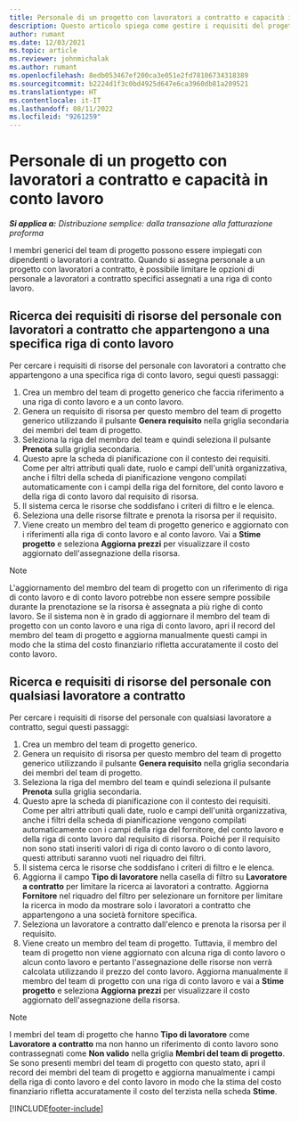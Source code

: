 ```yaml
---
title: Personale di un progetto con lavoratori a contratto e capacità in conto lavoro
description: Questo articolo spiega come gestire i requisiti del progetto utilizzando lavoratori a contratto o capacità in conto lavoro in Microsoft Dynamics 365 Project Operations.
author: rumant
ms.date: 12/03/2021
ms.topic: article
ms.reviewer: johnmichalak
ms.author: rumant
ms.openlocfilehash: 8edb053467ef200ca3e051e2fd78106734318389
ms.sourcegitcommit: b2224d1f3c0bd4925d647e6ca3960db81a209521
ms.translationtype: HT
ms.contentlocale: it-IT
ms.lasthandoff: 08/11/2022
ms.locfileid: "9261259"
---
```

# <a name="staffing-a-project-with-contract-workers-and-subcontracted-capacity"></a>Personale di un progetto con lavoratori a contratto e capacità in conto lavoro

_**Si applica a:** Distribuzione semplice: dalla transazione alla fatturazione proforma_

I membri generici del team di progetto possono essere impiegati con dipendenti o lavoratori a contratto. Quando si assegna personale a un progetto con lavoratori a contratto, è possibile limitare le opzioni di personale a lavoratori a contratto specifici assegnati a una riga di conto lavoro. 

## <a name="search-for-staff-resource-requirements-with-contract-workers-that-belong-to-a-specific-subcontract-line"></a>Ricerca dei requisiti di risorse del personale con lavoratori a contratto che appartengono a una specifica riga di conto lavoro

Per cercare i requisiti di risorse del personale con lavoratori a contratto che appartengono a una specifica riga di conto lavoro, segui questi passaggi:

1. Crea un membro del team di progetto generico che faccia riferimento a una riga di conto lavoro e a un conto lavoro.
2. Genera un requisito di risorsa per questo membro del team di progetto generico utilizzando il pulsante **Genera requisito** nella griglia secondaria dei membri del team di progetto.
3. Seleziona la riga del membro del team e quindi seleziona il pulsante **Prenota** sulla griglia secondaria. 
4. Questo apre la scheda di pianificazione con il contesto dei requisiti. Come per altri attributi quali date, ruolo e campi dell'unità organizzativa, anche i filtri della scheda di pianificazione vengono compilati automaticamente con i campi della riga del fornitore, del conto lavoro e della riga di conto lavoro dal requisito di risorsa.
5. Il sistema cerca le risorse che soddisfano i criteri di filtro e le elenca. 
6. Seleziona una delle risorse filtrate e prenota la risorsa per il requisito. 
7. Viene creato un membro del team di progetto generico e aggiornato con i riferimenti alla riga di conto lavoro e al conto lavoro. Vai a **Stime progetto** e seleziona **Aggiorna prezzi** per visualizzare il costo aggiornato dell'assegnazione della risorsa. 

> [!NOTE]
> L'aggiornamento del membro del team di progetto con un riferimento di riga di conto lavoro e di conto lavoro potrebbe non essere sempre possibile durante la prenotazione se la risorsa è assegnata a più righe di conto lavoro. Se il sistema non è in grado di aggiornare il membro del team di progetto con un conto lavoro e una riga di conto lavoro, apri il record del membro del team di progetto e aggiorna manualmente questi campi in modo che la stima del costo finanziario rifletta accuratamente il costo del conto lavoro.

## <a name="search-for-and-staff-resource-requirements-with-any-contract-worker"></a>Ricerca e requisiti di risorse del personale con qualsiasi lavoratore a contratto

Per cercare i requisiti di risorse del personale con qualsiasi lavoratore a contratto, segui questi passaggi:

1. Crea un membro del team di progetto generico.
2. Genera un requisito di risorsa per questo membro del team di progetto generico utilizzando il pulsante **Genera requisito** nella griglia secondaria dei membri del team di progetto.
3. Seleziona la riga del membro del team e quindi seleziona il pulsante **Prenota** sulla griglia secondaria. 
4. Questo apre la scheda di pianificazione con il contesto dei requisiti. Come per altri attributi quali date, ruolo e campi dell'unità organizzativa, anche i filtri della scheda di pianificazione vengono compilati automaticamente con i campi della riga del fornitore, del conto lavoro e della riga di conto lavoro dal requisito di risorsa. Poiché per il requisito non sono stati inseriti valori di riga di conto lavoro o di conto lavoro, questi attributi saranno vuoti nel riquadro dei filtri.
5. Il sistema cerca le risorse che soddisfano i criteri di filtro e le elenca.
6. Aggiorna il campo **Tipo di lavoratore** nella casella di filtro su **Lavoratore a contratto** per limitare la ricerca ai lavoratori a contratto. Aggiorna **Fornitore** nel riquadro del filtro per selezionare un fornitore per limitare la ricerca in modo da mostrare solo i lavoratori a contratto che appartengono a una società fornitore specifica.
7. Seleziona un lavoratore a contratto dall'elenco e prenota la risorsa per il requisito.
8. Viene creato un membro del team di progetto. Tuttavia, il membro del team di progetto non viene aggiornato con alcuna riga di conto lavoro o alcun conto lavoro e pertanto l'assegnazione delle risorse non verrà calcolata utilizzando il prezzo del conto lavoro. Aggiorna manualmente il membro del team di progetto con una riga di conto lavoro e vai a **Stime progetto** e seleziona **Aggiorna prezzi** per visualizzare il costo aggiornato dell'assegnazione della risorsa.

> [!NOTE]
> I membri del team di progetto che hanno **Tipo di lavoratore** come **Lavoratore a contratto** ma non hanno un riferimento di conto lavoro sono contrassegnati come **Non valido** nella griglia **Membri del team di progetto**. Se sono presenti membri del team di progetto con questo stato, apri il record dei membri del team di progetto e aggiorna manualmente i campi della riga di conto lavoro e del conto lavoro in modo che la stima del costo finanziario rifletta accuratamente il costo del terzista nella scheda **Stime**. 


[!INCLUDE[footer-include](../../includes/footer-banner.md)]
